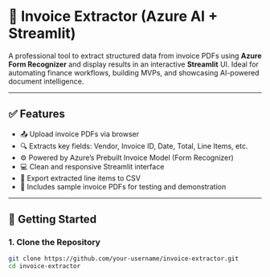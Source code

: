 # 📄 Invoice Extractor (Azure AI + Streamlit)

A professional tool to extract structured data from invoice PDFs using **Azure Form Recognizer** and display results in an interactive **Streamlit** UI. Ideal for automating finance workflows, building MVPs, and showcasing AI-powered document intelligence.

---

## ✅ Features

- 📤 Upload invoice PDFs via browser
- 🔍 Extracts key fields: Vendor, Invoice ID, Date, Total, Line Items, etc.
- ⚙️ Powered by Azure’s Prebuilt Invoice Model (Form Recognizer)
- 💻 Clean and responsive Streamlit interface
- 📁 Export extracted line items to CSV
- 🧪 Includes sample invoice PDFs for testing and demonstration

---

## 🚀 Getting Started

### 1. Clone the Repository
```bash
git clone https://github.com/your-username/invoice-extractor.git
cd invoice-extractor
